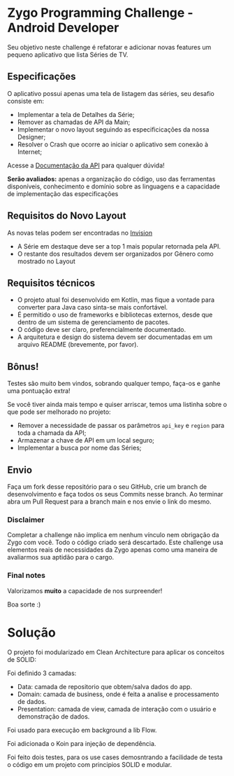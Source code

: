 # Zygo Programming Challenge - Android Developer

Seu objetivo neste challenge é refatorar e adicionar novas features um pequeno aplicativo que lista Séries de TV.

## Especificações

O aplicativo possui apenas uma tela de listagem das séries, seu desafio consiste em:

* Implementar a tela de Detalhes da Série;
* Remover as chamadas de API da Main;
* Implementar o novo layout seguindo as especificicações da nossa Designer;
* Resolver o Crash que ocorre ao iniciar o aplicativo sem conexão à Internet;

Acesse a [Documentação da API](https://developers.themoviedb.org/3/tv/get-tv-details) para qualquer dúvida!

**Serão avaliados:** apenas a organização do código, uso
das ferramentas disponíveis, conhecimento e domínio sobre as linguagens e a
capacidade de implementação das especificações

## Requisitos do Novo Layout
As novas telas podem ser encontradas no [Invision](https://isabellataques225701.invisionapp.com/console/share/6Z2ABNOYVB/549307395)

* A Série em destaque deve ser a top 1 mais popular retornada pela API.
* O restante dos resultados devem ser organizados por Gênero como mostrado no Layout

## Requisitos técnicos

* O projeto atual foi desenvolvido em Kotlin, mas fique a vontade para converter para Java caso sinta-se mais confortável.
* É permitido o uso de frameworks e bibliotecas externos, desde que dentro de um
  sistema de gerenciamento de pacotes.
* O código deve ser claro, preferencialmente documentado.
* A arquitetura e design do sistema devem ser documentadas em um arquivo README
  (brevemente, por favor).

## Bônus!

Testes são muito bem vindos, sobrando qualquer tempo, faça-os e ganhe uma
pontuação extra!

Se você tiver ainda mais tempo e quiser arriscar, temos uma listinha sobre o que pode ser melhorado no projeto:
* Remover a necessidade de passar os parâmetros `api_key` e `region` para toda a chamada da API;
* Armazenar a chave de API em um local seguro;
* Implementar a busca por nome das Séries;

## Envio

Faça um fork desse repositório para o seu GitHub, crie um branch de desenvolvimento e faça todos os seus Commits nesse branch. Ao terminar abra um Pull Request para a branch main e nos envie o link do mesmo. 

### Disclaimer

Completar a challenge não implica em nenhum vínculo nem obrigação da Zygo
com você. Todo o código criado será descartado. Este challenge usa elementos
reais de necessidades da Zygo apenas como uma maneira de avaliarmos sua
aptidão para o cargo.

### Final notes

Valorizamos **muito** a capacidade de nos surpreender!

Boa sorte :)


# Solução

O projeto foi modularizado em Clean Architecture para aplicar os conceitos de SOLID:

Foi definido 3 camadas:

- Data: camada de repositorio que obtem/salva dados do app.
- Domain: camada de business, onde é feita a analise e processamento de dados.
- Presentation: camada de view, camada de interação com o usuário e demonstração de dados.

Foi usado para execução em background a lib Flow.

Foi adicionada o Koin para injeção de dependência.

Foi feito dois testes, para os use cases demosntrando a facilidade de testa o código em um projeto com principios SOLID e modular.

